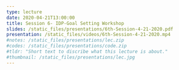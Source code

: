 ```yaml
---
type: lecture
date: 2020-04-21T13:00:00
title: Session 6- IDP-Goal Setting Workshop
slides: /static_files/presentations/6th-Session-4-21-2020.pdf
presentation: /static_files/videos/6th-Session-4-21-2020.mp4
#notes: /static_files/presentations/lec.zip
#codes: /static_files/presentations/code.zip
#tldr: "Short text to discribe what this lecture is about."
#thumbnail: /static_files/presentations/lec.jpg
---
```

